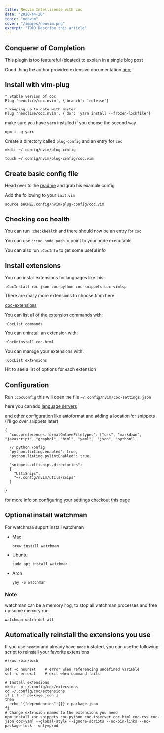 ```yaml
---
title: Neovim Intellisense with coc
date: "2020-04-26"
topic: "neovim"
cover: "/images/neovim.png"
excerpt: "TODO Describe this article"
---
```


## Conquerer of Completion

This plugin is too featureful (bloated) to explain in a single blog post

Good thing the author provided extensive documentation [here](https://github.com/neoclide/coc.nvim/wiki)

## Install with vim-plug

```
" Stable version of coc
Plug 'neoclide/coc.nvim', {'branch': 'release'}

" Keeping up to date with master
Plug 'neoclide/coc.nvim', {'do': 'yarn install --frozen-lockfile'}
```

make sure you have `yarn` installed if you choose the second way

```
npm i -g yarn
```

Create a directory called `plug-config` and an entry for `coc`

```
mkdir ~/.config/nvim/plug-config

touch ~/.config/nvim/plug-config/coc.vim
```

## Create basic config file

Head over to the [readme](https://github.com/neoclide/coc.nvim) and grab his example config

Add the following to your `init.vim`

```
source $HOME/.config/nvim/plug-config/coc.vim
```

## Checking coc health

You can run `:checkhealth` and there should now be an entry for `coc`

You can use `g:coc_node_path` to point to your node executable

You can also run `:CocInfo` to get some useful info

## Install extensions

You can install extensions for languages like this:

```
:CocInstall coc-json coc-python coc-snippets coc-vimlsp
```

There are many more extensions to choose from here:

[coc-extensions](https://github.com/neoclide/coc.nvim/wiki/Using-coc-extensions)

You can list all of the extension commands with:

```
:CocList commands
```

You can uninstall an extension with:

```
:CocUninstall coc-html
```

You can manage your extensions with:

```
:CocList extensions
```

Hit <TAB> to see a list of options for each extension

## Configuration

Run `:CocConfig` this will open the file `~/.config/nvim/coc-settings.json`

here you can add [language servers](https://github.com/neoclide/coc.nvim/wiki/Language-servers)

and other configuration like autoformat and adding a location for snippets (I'll go over snippets later)

```
{
  "coc.preferences.formatOnSaveFiletypes": ["css", "markdown", "javascript", "graphql", "html", "yaml",  "json", "python"],

  // python config
  "python.linting.enabled": true,
  "python.linting.pylintEnabled": true,

  "snippets.ultisnips.directories":
  [
    "UltiSnips",
    "~/.config/nvim/utils/snips"
  ]

}
```

for more info on configuring your settings checkout [this page](https://github.com/neoclide/coc.nvim/wiki/Using-the-configuration-file)

## Optional install watchman

For watchman supprt install watchman

- Mac

  ```
  brew install watchman
  ```

- Ubuntu

  ```
  sudo apt install watchman
  ```

- Arch

  ```
  yay -S watchman
  ```

### Note

watchman can be a memory hog, to stop all watchman processes and free up some memory run

```
watchman watch-del-all
```

## Automatically reinstall the extensions you use

If you use `neovim` and already have `node` installed, you can use the following script to reinstall your favorite extensions

```
#!/usr/bin/bash

set -o nounset    # error when referencing undefined variable
set -o errexit    # exit when command fails

# Install extensions
mkdir -p ~/.config/coc/extensions
cd ~/.config/coc/extensions
if [ ! -f package.json ]
then
  echo '{"dependencies":{}}'> package.json
fi
# Change extension names to the extensions you need
npm install coc-snippets coc-python coc-tsserver coc-html coc-css coc-json coc-yaml --global-style --ignore-scripts --no-bin-links --no-package-lock --only=prod
```
